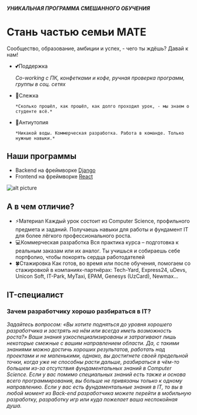 #### *УНИКАЛЬНАЯ ПРОГРАММА СМЕШАННОГО ОБУЧЕНИЯ*
##
# Стань частью семьи MATE
Сообщество, образование, амбиции и успех, - чего ты ждёшь? Давай к нам!
    

- 💕Поддержка 

     *Co-working с ПК, конфетками и кофе, ручная проверка программ, группы в соц. сетях*

- 👀Слежка

      *Сколько прошёл, как прошёл, как долго проходил урок, - мы знаем о студенте всё.* 
    
- 🌹Антиутопия

      *Никакой воды. Коммерческая разработка. Работа в команде. Только нужные навыки.*
      


## Наши программы

- Backend на фреймворке [Django](https://github.com/MATE-Education/backend-with-django)
- Frontend на фреймворке [React](https://github.com/MATE-Education/frontend-with-react)

![alt picture](https://github.com/MATE-Education/about-mate/blob/main/for_whom.svg)

## А в чем отличие?

- ⚡Материал
        Каждый урок состоит из Computer Science, профильного предмета и заданий. Получаешь навыки для работы и фундамент IT для более лёгкого профессионального роста.
- 💻Коммерческая разработка
        Вся практика курса – подготовка к реальным заказам или их аналог. Ты учишься и собираешь себе портфолио, чтобы покорять сердца работодателей
- 🍀Стажировка
        Как готов, во время или после обучения, помогаем со стажировкой в компаниях-партнёрах: Tech-Yard, Express24, uDevs, Unicon Soft, IT-Park, MyTaxi, EPAM, Genesys (UzCard), Newmax…

## IT-специалист
### Зачем разработчику хорошо разбираться в IT? 

*Задайтесь вопросом: «Вы хотите подняться до уровня хорошего разработчика и застрять на нём или всегда иметь возможность роста?»  Ваши знания узкоспециализированы и затрагивают лишь некоторые смежные с вашим направлением области. Да, с такими знаниями можно достичь хороших результатов, работать над проектами и не маленькими, однако, вы достигнете своей предельной точки, когда уже не способны расти дальше, разбираться в чём-то большем из-за отсутствия фундаментальных знаний в Computer Science.
Если у вас помимо специальных знаний есть также и основа всего программирования,  вы больше не привязаны только к одному направлению. Если у вас есть фундаментальные знания в IT, то вы в любой момент из Back-end разработчика можете перейти в мобильную разработку, разработку игр или куда пожелает ваша неспокойная душа.*


     
